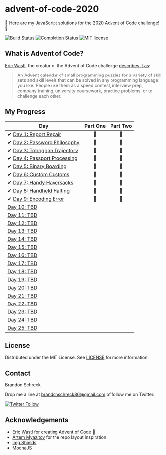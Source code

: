 # advent-of-code-2020
:christmas_tree: Here are my JavaScript solutions for the 2020 Advent of Code challenge! :christmas_tree:

[![Build Status](https://github.com/BrandonSchreck/advent-of-code-2020/workflows/build/badge.svg)](https://github.com/BrandonSchreck/advent-of-code-2020/actions)
[![Completion Status](https://img.shields.io/endpoint?url=https://raw.githubusercontent.com/BrandonSchreck/advent-of-code-2020/main/.github/badges/completion.json)](https://github.com/BrandonSchreck/advent-of-code-2020)
[![MIT license](https://img.shields.io/badge/License-MIT-blue.svg)](https://opensource.org/licenses/MIT)

## What is Advent of Code?
[Eric Wastl](http://was.tl/), the creator of the Advent of Code challenge [describes it as](https://adventofcode.com/2020/about):
> An Advent calendar of small programming puzzles for a variety of skill sets and skill levels that can be solved in any programming language you like. People use them as a speed contest, interview prep, company training, university coursework, practice problems, or to challenge each other.

## My Progress

| Day  | Part One | Part Two |
|---|:---:|:---:|
| ✔ [Day 1: Report Repair](https://github.com/BrandonSchreck/advent-of-code-2020/tree/main/lib/day-1)| 🌟 | 🌟 |
| ✔ [Day 2: Password Philosophy](https://github.com/BrandonSchreck/advent-of-code-2020/tree/main/lib/day-2)| 🌟 | 🌟 |
| ✔ [Day 3: Toboggan Trajectory](https://github.com/BrandonSchreck/advent-of-code-2020/tree/main/lib/day-3)| 🌟 | 🌟 |
| ✔ [Day 4: Passport Processing](https://github.com/BrandonSchreck/advent-of-code-2020/tree/main/lib/day-4)| 🌟 | 🌟 |
| ✔ [Day 5: Binary Boarding](https://github.com/BrandonSchreck/advent-of-code-2020/tree/main/lib/day-5)| 🌟 | 🌟 |
| ✔ [Day 6: Custom Customs](https://github.com/BrandonSchreck/advent-of-code-2020/tree/main/lib/day-6)| 🌟 | 🌟 |
| ✔ [Day 7: Handy Haversacks](https://github.com/BrandonSchreck/advent-of-code-2020/tree/main/lib/day-7)| 🌟 | 🌟 |
| ✔ [Day 8: Handheld Halting](https://github.com/BrandonSchreck/advent-of-code-2020/tree/main/lib/day-8)| 🌟 | 🌟 |
| ✔ [Day 9: Encoding Error](https://github.com/BrandonSchreck/advent-of-code-2020/tree/main/lib/day-9)| 🌟 | 🌟 |
| [Day 10: TBD]()| | |
| [Day 11: TBD]()| | |
| [Day 12: TBD]()| | |
| [Day 13: TBD]()| | |
| [Day 14: TBD]()| | |
| [Day 15: TBD]()| | |
| [Day 16: TBD]()| | |
| [Day 17: TBD]()| | |
| [Day 18: TBD]()| | |
| [Day 19: TBD]()| | |
| [Day 20: TBD]()| | |
| [Day 21: TBD]()| | |
| [Day 22: TBD]()| | |
| [Day 23: TBD]()| | |
| [Day 24: TBD]()| | |
| [Day 25: TBD]()| | |

## License
Distributed under the MIT License. See [LICENSE](https://github.com/BrandonSchreck/advent-of-code-2020/blob/main/LICENSE) for more information.

## Contact
Brandon Schreck

Drop me a line at [brandonschreck86@gmail.com](mailto:brandonschreck86@gmail.com) of follow me on Twitter. 

[![Twitter Follow](https://img.shields.io/twitter/follow/bschreck86?style=social)](https://twitter.com/bschreck86) 

## Acknowledgements
- [Eric Wastl](http://was.tl/) for creating Advent of Code :pray:
- [Artem Myazitov](https://github.com/AxemaFr) for the repo layout inspiration
- [Img Shields](https://shields.io/)
- [MochaJS](https://github.com/mochajs)
